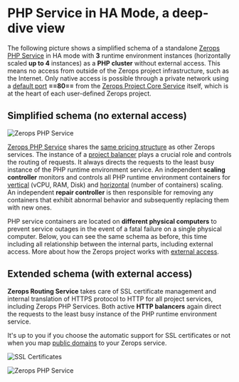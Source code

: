 # PHP Service in HA Mode, a deep-dive view

The following picture shows a simplified schema of a standalone [Zerops PHP Service](/documentation/services/runtimes/php.html) in HA mode with **3** runtime environment instances (horizontally scaled **up to 4** instances) as a **PHP cluster** without external access. This means no access from outside of the Zerops project infrastructure, such as the Internet. Only native access is possible through a private network using a [default port](/documentation/services/runtimes/php.html#hostname-and-port) **==80==** from the [Zerops Project Core Service](/documentation/overview/how-zerops-works-inside/typical-schemas-of-zerops-projects.html) itself, which is at the heart of each user-defined Zerops project.

## Simplified schema (no external access)

![Zerops PHP Service](./images/Zerops-PHP-Service-Base.png "Zerops PHP Service")

[Zerops PHP Service](/documentation/services/runtimes/php.html) shares the [same pricing structure](/documentation/overview/pricing.html#services) as other Zerops services. The instance of a [project balancer](/documentation/overview/how-zerops-works-inside/typical-schemas-of-zerops-projects.html#without-external-access) plays a crucial role and controls the routing of requests. It always directs the requests to the least busy instance of the PHP runtime environment service. An independent **scaling controller** monitors and controls all PHP runtime environment containers for [vertical](/documentation/automatic-scaling/how-automatic-scaling-works.html#vertical-scaling) (vCPU, RAM, Disk) and [horizontal](/documentation/automatic-scaling/how-automatic-scaling-works.html#horizontal-scaling) (number of containers) scaling. An independent **repair controller** is then responsible for removing any containers that exhibit abnormal behavior and subsequently replacing them with new ones.

PHP service containers are located on **different physical computers** to prevent service outages in the event of a fatal failure on a single physical computer. Below, you can see the same schema as before, this time including all relationship between the internal parts, including external access. More about how the Zerops project works with [external access](/documentation/overview/how-zerops-works-inside/typical-schemas-of-zerops-projects.html#with-external-access).

## Extended schema (with external access)

**Zerops Routing Service** takes care of SSL certificate management and internal translation of HTTPS protocol to HTTP for all project services, including Zerops PHP Services. Both active **HTTP balancers** again direct the requests to the least busy instance of the PHP runtime environment service.

It's up to you if you choose the automatic support for SSL certificates or not when you map [public domains](/documentation/routing/using-your-domain.html) to your Zerops service.

![SSL Certificates](./images/SSL-Certificate-Support-Option.png "SSL Certificates Support")

![Zerops PHP Service](./images/Zerops-PHP-Service-Detail.png "Zerops PHP Service")
